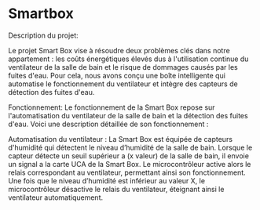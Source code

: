 # Smartbox
Description du projet:

Le projet Smart Box vise à résoudre deux problèmes clés dans notre appartement : les coûts énergétiques élevés dus à l'utilisation continue du ventilateur de la salle de bain  et le risque de dommages causés par les fuites d'eau. Pour cela, nous avons conçu une boîte intelligente qui automatise le fonctionnement du ventilateur et intègre des capteurs de détection des fuites d'eau.

Fonctionnement:
Le fonctionnement de la Smart Box repose sur l'automatisation du ventilateur de la salle de bain et la détection des fuites d'eau. Voici une description détaillée de son fonctionnement :

Automatisation du ventilateur :
La Smart Box est équipée de capteurs d'humidité qui détectent le niveau d’humidité de la salle de bain. 
Lorsque le capteur détecte un seuil supérieur a (x valeur) de la salle de bain, il envoie un signal a la carte UCA de la Smart Box.
Le microcontrôleur active alors le relais correspondant au ventilateur, permettant ainsi son fonctionnement.
Une fois que le niveau d’humidité est inférieur au valeur X, le microcontrôleur désactive le relais du ventilateur, éteignant ainsi le ventilateur automatiquement.
